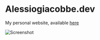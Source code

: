 # Alessiogiacobbe.dev
My personal website, available [here](https://www.alessiogiacobbe.dev/)

![Screenshot](https://i.imgur.com/mqOjxRG.png)

